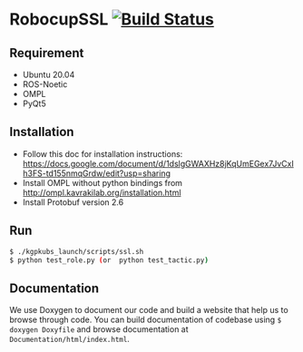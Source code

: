 # RobocupSSL [![Build Status](https://travis-ci.com/KRSSG/robocup.svg?branch=fsm)](https://travis-ci.com/KRSSG/robocup)
## Requirement
* Ubuntu 20.04
* ROS-Noetic
* OMPL
* PyQt5

## Installation
* Follow this doc for installation instructions: https://docs.google.com/document/d/1dslgGWAXHz8jKqUmEGex7JvCxIh3FS-td155nmqGrdw/edit?usp=sharing
* Install OMPL without python bindings from http://ompl.kavrakilab.org/installation.html
* Install Protobuf version 2.6

## Run 
```bash
$ ./kgpkubs_launch/scripts/ssl.sh
$ python test_role.py (or  python test_tactic.py)
```

## Documentation
We use Doxygen to document our code and build a website that help us to browse through code. You can build documentation of codebase using `$ doxygen Doxyfile` and browse documentation at `Documentation/html/index.html`. 
